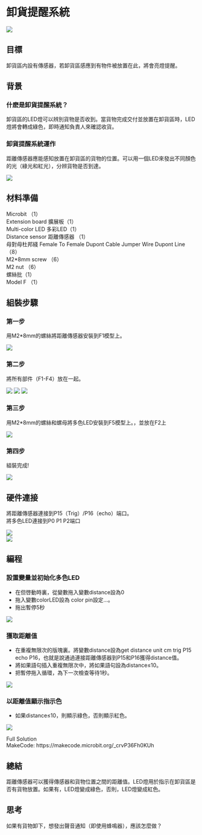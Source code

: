 # 卸貨提醒系統
![](picture/3/3_1.png)

## 目標

<P>
卸貨區内設有傳感器，若卸貨區感應到有物件被放置在此，將會亮燈提醒。
<P>

## 背景
### 什麽是卸貨提醒系統？

<P>
卸貨區的LED燈可以辨別貨物是否收到。當貨物完成交付並放置在卸貨區時，LED燈將會轉成綠色，即時通知負責人來確認收貨。
<P>

### 卸貨提醒系統運作

<P>
距離傳感器應能感知放置在卸貨區的貨物的位置。可以用一個LED來發出不同顏色的光（綠光和紅光），分辨貨物是否到達。
<P>
  

![](picture/3/3_3.png)

## 材料準備
<P>
Microbit （1）<BR>
Extension board 擴展板（1）<BR>
Multi-color LED 多彩LED（1）<BR>
Distance sensor 距離傳感器 （1）<BR>
母對母杜邦綫 Female To Female Dupont Cable Jumper Wire Dupont Line （8）<BR>
M2*8mm screw （6）<BR>
M2 nut （6）<BR>
螺絲批（1）<BR>
Model F （1）<BR>
<P>

## 組裝步驟
### 第一步

<P>
用M2*8mm的螺絲將距離傳感器安裝到F1模型上。
<P>
  
![](picture/3/3_4.png)

### 第二步

<P>
將所有部件（F1-F4）放在一起。
<P>
  
![](picture/3/3_5.png)
![](picture/3/3_6.png)
![](picture/3/3_7.png)

### 第三步

<P>
用M2*8mm的螺絲和螺母將多色LED安裝到F5模型上。，並放在F2上
<P>
  
![](picture/3/3_8.png)

### 第四步
<P>
組裝完成!
<P>
  
![](picture/3/3_9.png)

## 硬件連接

<P>
將距離傳感器連接到P15（Trig）/P16（echo）端口。<BR>
將多色LED連接到P0 P1 P2端口<BR>
<P>
  
![](picture/3/ch3pic.png)  
![](picture/3/3_10_new.jpg)

## 編程
### 設置變量並初始化多色LED
+ 在但啓動時裏，從變數拖入變數distance設為0
+ 拖入變數colorLED設為 color pin設定...。
+ 拖出暫停5秒
  

![](picture/3/3_12.png)

### 獲取距離值
+ 在重複無限次的版塊裏。將變數distance設為get distance unit cm trig P15 echo P16，也就是說通過連接距離傳感器到P15和P16獲得distance值。
+ 將如果語句插入重複無限次中，將如果語句設為distance≤10。
+ 把暫停拖入循環，為下一次檢查等待1秒。
  

![](picture/3/3_14.png)

### 以距離值顯示指示色
+ 如果distance≤10，則顯示綠色，否則顯示紅色。
  

![](picture/3/3_16.png)

<P>
Full Solution<BR>
MakeCode: https://makecode.microbit.org/_crvP36Fh0KUh
<P>

## 總結

<P>
距離傳感器可以獲得傳感器和貨物位置之間的距離值。LED燈用於指示在卸貨區是否有貨物放置。如果有，LED燈變成綠色，否則，LED燈變成紅色。
<P>

## 思考

<P>
如果有貨物卸下，想發出聲音通知（即使用蜂鳴器），應該怎麼做？
<P>
